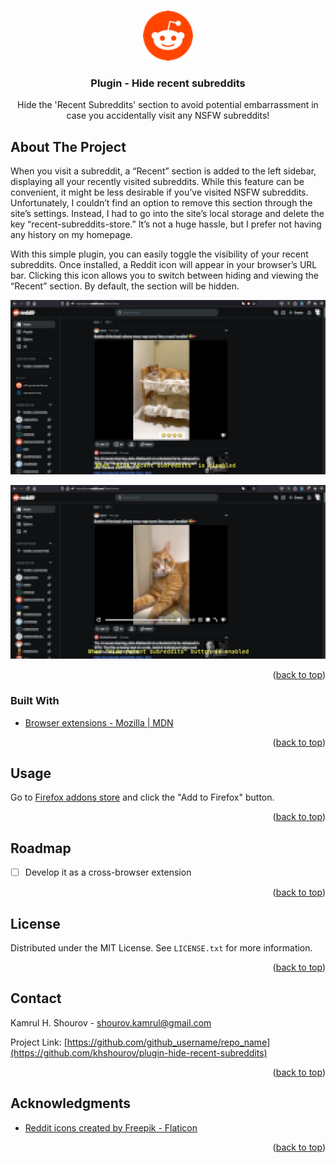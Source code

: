 <a id="readme-top"></a>

<!-- PROJECT LOGO -->
<br />
<div align="center">
  <a href="https://github.com/khshourov/plugin-hide-recent-subreddits">
    <img src="icons/toolbar/visible/hrs-64.png" alt="Logo" width="80" height="80">
  </a>

<h3 align="center">Plugin - Hide recent subreddits</h3>

  <p align="center">
    Hide the 'Recent Subreddits' section to avoid potential embarrassment in case you accidentally visit any NSFW subreddits!
  </p>
</div>



<!-- ABOUT THE PROJECT -->
## About The Project

When you visit a subreddit, a “Recent” section is added to the left sidebar, displaying all your recently visited subreddits. While this feature can be convenient, it might be less desirable if you’ve visited NSFW subreddits. Unfortunately, I couldn’t find an option to remove this section through the site’s settings. Instead, I had to go into the site’s local storage and delete the key “recent-subreddits-store.” It’s not a huge hassle, but I prefer not having any history on my homepage.

With this simple plugin, you can easily toggle the visibility of your recent subreddits. Once installed, a Reddit icon will appear in your browser’s URL bar. Clicking this icon allows you to switch between hiding and viewing the “Recent” section. By default, the section will be hidden.

![Plugin disabled](docs/images/disabled.png)

![Plugin enabled](docs/images/enabled.png)

<p align="right">(<a href="#readme-top">back to top</a>)</p>



### Built With

* [Browser extensions - Mozilla | MDN](Firefox-extensions-url)

<p align="right">(<a href="#readme-top">back to top</a>)</p>



<!-- USAGE EXAMPLES -->
## Usage

Go to [Firefox addons store](https://addons.mozilla.org/en-US/firefox/addon/hide-recent-subreddits-store/) and click the "Add to Firefox" button.

<p align="right">(<a href="#readme-top">back to top</a>)</p>



<!-- ROADMAP -->
## Roadmap

- [ ] Develop it as a cross-browser extension

<p align="right">(<a href="#readme-top">back to top</a>)</p>



<!-- LICENSE -->
## License

Distributed under the MIT License. See `LICENSE.txt` for more information.

<p align="right">(<a href="#readme-top">back to top</a>)</p>



<!-- CONTACT -->
## Contact

Kamrul H. Shourov - shourov.kamrul@gmail.com

Project Link: [https://github.com/github_username/repo_name](https://github.com/khshourov/plugin-hide-recent-subreddits)

<p align="right">(<a href="#readme-top">back to top</a>)</p>



<!-- ACKNOWLEDGMENTS -->
## Acknowledgments

* [Reddit icons created by Freepik - Flaticon](https://www.flaticon.com/free-icons/reddit)

<p align="right">(<a href="#readme-top">back to top</a>)</p>



<!-- MARKDOWN LINKS & IMAGES -->
<!-- https://www.markdownguide.org/basic-syntax/#reference-style-links -->
[product-screenshot]: images/screenshot.png
[Firefox-extensions-url]: https://developer.mozilla.org/en-US/docs/Mozilla/Add-ons/WebExtensions
